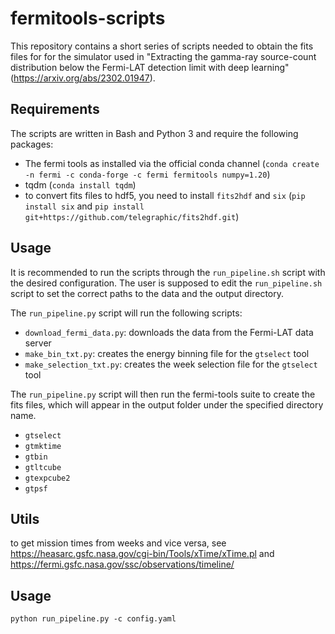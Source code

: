 # fermitools-scripts
This repository contains a short series of scripts needed to obtain the fits files for for the simulator used in "Extracting the gamma-ray source-count distribution below the Fermi-LAT detection limit with deep learning" (https://arxiv.org/abs/2302.01947).

## Requirements
The scripts are written in Bash and Python 3 and require the following packages:
- The fermi tools as installed via the official conda channel (`conda create -n fermi -c conda-forge -c fermi fermitools numpy=1.20`)
- tqdm (`conda install tqdm`)
- to convert fits files to hdf5, you need to install `fits2hdf` and `six` (`pip install six` and `pip install git+https://github.com/telegraphic/fits2hdf.git`)

## Usage
It is recommended to run the scripts through the `run_pipeline.sh` script with the desired configuration.
The user is supposed to edit the `run_pipeline.sh` script to set the correct paths to the data and the output directory. 

The `run_pipeline.py` script will run the following scripts:
- `download_fermi_data.py`: downloads the data from the Fermi-LAT data server
- `make_bin_txt.py`: creates the energy binning file for the `gtselect` tool
- `make_selection_txt.py`: creates the week selection file for the `gtselect` tool

The `run_pipeline.py` script will then run the fermi-tools suite to create the fits files, which will appear in the output folder under the specified directory name.
- `gtselect`
- `gtmktime`
- `gtbin`
- `gtltcube`
- `gtexpcube2`
- `gtpsf`

## Utils

to get mission times from weeks and vice versa, see https://heasarc.gsfc.nasa.gov/cgi-bin/Tools/xTime/xTime.pl and https://fermi.gsfc.nasa.gov/ssc/observations/timeline/ 

## Usage
```
python run_pipeline.py -c config.yaml
```